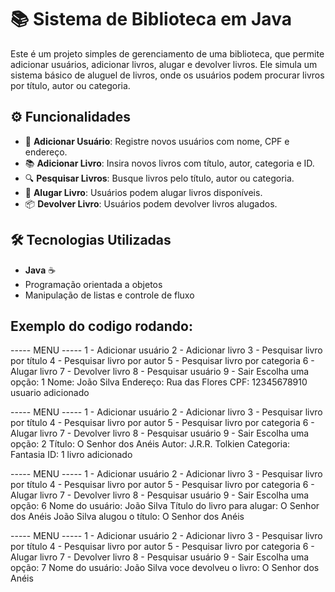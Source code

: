 # 📚 Sistema de Biblioteca em Java

Este é um projeto simples de gerenciamento de uma biblioteca, que permite adicionar usuários, adicionar livros, alugar e devolver livros. Ele simula um sistema básico de aluguel de livros, onde os usuários podem procurar livros por título, autor ou categoria.

## ⚙️ Funcionalidades

- 📖 **Adicionar Usuário**: Registre novos usuários com nome, CPF e endereço.
- 📚 **Adicionar Livro**: Insira novos livros com título, autor, categoria e ID.
- 🔍 **Pesquisar Livros**: Busque livros pelo título, autor ou categoria.
- 📅 **Alugar Livro**: Usuários podem alugar livros disponíveis.
- 📦 **Devolver Livro**: Usuários podem devolver livros alugados.

## 🛠️ Tecnologias Utilizadas

- **Java** ☕
- Programação orientada a objetos
- Manipulação de listas e controle de fluxo



## Exemplo do codigo rodando:

----- MENU -----
1 - Adicionar usuário
2 - Adicionar livro
3 - Pesquisar livro por título
4 - Pesquisar livro por autor
5 - Pesquisar livro por categoria
6 - Alugar livro
7 - Devolver livro
8 - Pesquisar usuário
9 - Sair
Escolha uma opção: 1
Nome: João Silva
Endereço: Rua das Flores
CPF: 12345678910
usuario adicionado

----- MENU -----
1 - Adicionar usuário
2 - Adicionar livro
3 - Pesquisar livro por título
4 - Pesquisar livro por autor
5 - Pesquisar livro por categoria
6 - Alugar livro
7 - Devolver livro
8 - Pesquisar usuário
9 - Sair
Escolha uma opção: 2
Título: O Senhor dos Anéis
Autor: J.R.R. Tolkien
Categoria: Fantasia
ID: 1
livro adicionado

----- MENU -----
1 - Adicionar usuário
2 - Adicionar livro
3 - Pesquisar livro por título
4 - Pesquisar livro por autor
5 - Pesquisar livro por categoria
6 - Alugar livro
7 - Devolver livro
8 - Pesquisar usuário
9 - Sair
Escolha uma opção: 6
Nome do usuário: João Silva
Título do livro para alugar: O Senhor dos Anéis
João Silva alugou o título: O Senhor dos Anéis

----- MENU -----
1 - Adicionar usuário
2 - Adicionar livro
3 - Pesquisar livro por título
4 - Pesquisar livro por autor
5 - Pesquisar livro por categoria
6 - Alugar livro
7 - Devolver livro
8 - Pesquisar usuário
9 - Sair
Escolha uma opção: 7
Nome do usuário: João Silva
voce devolveu o livro: O Senhor dos Anéis

